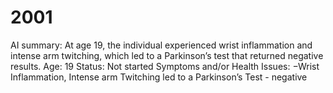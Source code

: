 # 2001

AI summary: At age 19, the individual experienced wrist inflammation and intense arm twitching, which led to a Parkinson’s test that returned negative results.
Age: 19
Status: Not started
Symptoms and/or Health Issues: −Wrist Inflammation, Intense arm Twitching led to a Parkinson’s Test - negative